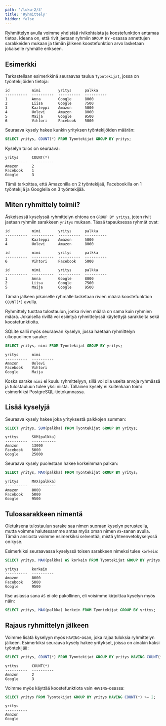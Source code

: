 ```yaml
---
path: '/luku-2/3'
title: 'Ryhmittely'
hidden: false
---
```


Ryhmittelyn avulla voimme yhdistää rivikohtaista ja koostefunktion
antamaa tietoa.
Ideana on, että rivit jaetaan ryhmiin `GROUP BY` -osassa
annettujen sarakkeiden mukaan ja tämän jälkeen
koostefunktion arvo lasketaan jokaiselle ryhmälle erikseen.

## Esimerkki

Tarkastellaan esimerkkinä seuraavaa taulua `Tyontekijat`,
jossa on työntekijöiden tietoja:

```x
id          nimi        yritys      palkka    
----------  ----------  ----------  ----------
1           Anna        Google      8000      
2           Liisa       Google      7500      
3           Kaaleppi    Amazon      5000      
4           Uolevi      Amazon      8000      
5           Maija       Google      9500      
6           Vihtori     Facebook    5000    
```

Seuraava kysely hakee kunkin yrityksen työntekijöiden määrän:

```sql
SELECT yritys, COUNT(*) FROM Tyontekijat GROUP BY yritys;
```

Kyselyn tulos on seuraava:

```x
yritys      COUNT(*)  
----------  ----------
Amazon      2         
Facebook    1
Google      3    
```

Tämä tarkoittaa, että Amazonilla on 2 työntekijää,
Facebookilla on 1 työntekijä ja Googlella on 3 työntekijää.

## Miten ryhmittely toimii?

Äskeisessä kyselyssä ryhmittelyn ehtona on `GROUP BY yritys`,
joten rivit jaetaan ryhmiin sarakkeen `yritys` mukaan.
Tässä tapauksessa ryhmät ovat:

```x
id          nimi        yritys      palkka    
----------  ----------  ----------  ----------
3           Kaaleppi    Amazon      5000      
4           Uolevi      Amazon      8000      
```

```x
id          nimi        yritys      palkka    
----------  ----------  ----------  ----------
6           Vihtori     Facebook    5000    
```

```x
id          nimi        yritys      palkka    
----------  ----------  ----------  ----------
1           Anna        Google      8000      
2           Liisa       Google      7500      
5           Maija       Google      9500     
```

Tämän jälkeen jokaiselle ryhmälle lasketaan rivien määrä
koostefunktion `COUNT(*)` avulla.

Ryhmittely tuottaa tulostaulun, jonka rivien määrä on sama kuin ryhmien määrä.
Jokaisella rivillä voi esiintyä ryhmittelyssä käytettyjä sarakkeita
sekä koostefunktioita.

<text-box variant='hint' name='Ryhmittely SQLitessä'>

SQLite sallii myös seuraavan kyselyn,
jossa haetaan ryhmittelyn ulkopuolinen sarake:

```sql
SELECT yritys, nimi FROM Tyontekijat GROUP BY yritys;
```

```x
yritys      nimi      
----------  ----------
Amazon      Uolevi    
Facebook    Vihtori
Google      Maija    
```

Koska sarake `nimi` ei kuulu ryhmittelyyn,
sillä voi olla useita arvoja ryhmässä ja tulostauluun
tulee yksi niistä.
Tällainen kysely ei kuitenkaan toimi esimerkiksi
PostgreSQL-tietokannassa.

</text-box>

## Lisää kyselyjä

Seuraava kysely hakee joka yrityksestä palkkojen summan:

```sql
SELECT yritys, SUM(palkka) FROM Tyontekijat GROUP BY yritys;
```

```
yritys      SUM(palkka)
----------  -----------
Amazon      13000      
Facebook    5000
Google      25000   
```

Seuraava kysely puolestaan hakee korkeimman palkan:

```sql
SELECT yritys, MAX(palkka) FROM Tyontekijat GROUP BY yritys;
```

```
yritys      MAX(palkka)
----------  -----------
Amazon      8000   
Facebook    5000
Google      9500
```

## Tulossarakkeen nimentä

Oletuksena tulostaulun sarake saa nimen suoraan
kyselyn perusteella,
mutta voimme halutessamme antaa myös oman nimen
`AS`-sanan avulla.
Tämän ansiosta voimme esimerkiksi selventää,
mistä yhteenvetokyselyssä on kyse.

Esimerkiksi seuraavassa kyselyssä toisen sarakkeen
nimeksi tulee `korkein`:

```sql
SELECT yritys, MAX(palkka) AS korkein FROM Tyontekijat GROUP BY yritys;
```

```x
yritys      korkein
----------  ----------
Amazon      8000         
Facebook    5000
Google      9500       
```

Itse asiassa sana `AS` ei ole pakollinen,
eli voisimme kirjoittaa kyselyn myös näin:

```sql
SELECT yritys, MAX(palkka) korkein FROM Tyontekijat GROUP BY yritys;
```

## Rajaus ryhmittelyn jälkeen

Voimme lisätä kyselyyn myös
`HAVING`-osan, joka rajaa tuloksia ryhmittelyn jälkeen.
Esimerkiksi seuraava kysely hakee yritykset,
joissa on ainakin kaksi työntekijää:

```sql
SELECT yritys, COUNT(*) FROM Tyontekijat GROUP BY yritys HAVING COUNT(*) >= 2;
```

```x
yritys      COUNT(*)  
----------  ----------
Amazon      2         
Google      3     
```

Voimme myös käyttää koostefunktiota vain `HAVING`-osassa:

```sql
SELECT yritys FROM Tyontekijat GROUP BY yritys HAVING COUNT(*) >= 2;
```

```x
yritys    
----------
Amazon    
Google    
```
